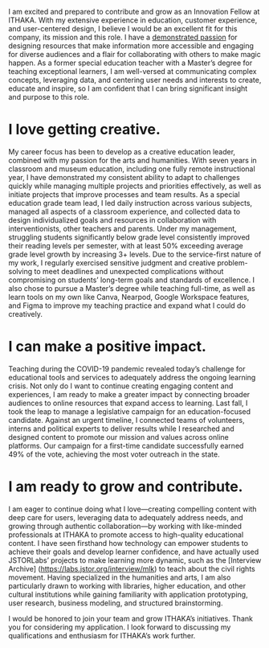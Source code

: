 <param ve-config 
       title="Hi, I'm Annette Castro!"
       author="Fellow, Innovation Applicant"                                                                               
       banner="https://iiif.juncture-digital.org/banner/?url=https://i.ibb.co/cTDzXc5/69-CB400-B-1-C8-D-41-E2-BAB1-DC3-C1-E4-D9-D65.jpg" 
       width=”200”
       layout="vertical">

I am excited and prepared to contribute and grow as an Innovation Fellow at ITHAKA. With my extensive experience in education, customer experience, and user-centered design, I believe I would be an excellent fit for this company, its mission and this role. I have a [demonstrated passion](https://www.linkedin.com/in/annette-castro/) for designing resources that make information more accessible and engaging for diverse audiences and a flair for collaborating with others to make magic happen. As a former special education teacher with a Master’s degree for teaching exceptional learners, I am well-versed at communicating complex concepts, leveraging data, and centering user needs and interests to create, educate and inspire, so I am confident that I can bring significant insight and purpose to this role.

<param ve-image 
       url="https://i.ibb.co/pdnjRr9/23-AD1-CC9-6-A04-498-B-BABD-47-C5-B86009-D8.jpg">

# I love getting creative.

My career focus has been to develop as a creative education leader, combined with my passion for the arts and humanities. With seven years in classroom and museum education, including one fully remote instructional year, I have demonstrated my consistent ability to adapt to challenges quickly while managing multiple projects and priorities effectively, as well as initiate projects that improve processes and team results. As a special education grade team lead, I led daily instruction across various subjects, managed all aspects of a classroom experience, and collected data to design individualized goals and resources in collaboration with interventionists, other teachers and parents. Under my management, struggling students significantly below grade level consistently improved their reading levels per semester, with at least 50% exceeding average grade level growth by increasing 3+ levels. Due to the service-first nature of my work, I regularly exercised sensitive judgment and creative problem-solving to meet deadlines and unexpected complications without compromising on students’ long-term goals and standards of excellence. I also chose to pursue a Master’s degree while teaching full-time, as well as learn tools on my own like Canva, Nearpod, Google Workspace features, and Figma to improve my teaching practice and expand what I could do creatively.

<param ve-image 
       description="photo" 
       license="private" 
       url="https://i.ibb.co/1KJqnTN/EB017780-CED3-48-B8-A8-D4-D477-A30-E3490.jpg">

# I can make a positive impact.

Teaching during the COVID-19 pandemic revealed today’s challenge for educational tools and services to adequately address the ongoing learning crisis. Not only do I want to continue creating engaging content and experiences, I am ready to make a greater impact by connecting broader audiences to online resources that expand access to learning. Last fall, I took the leap to manage a legislative campaign for an education-focused candidate. Against an urgent timeline, I connected teams of volunteers, interns and political experts to deliver results while I researched and designed content to promote our mission and values across online platforms. Our campaign for a first-time candidate successfully earned 49% of the vote, achieving the most voter outreach in the state.

<param ve-image 
       url="https://i.ibb.co/Lky4wXb/3753-B335-724-B-43-E9-A12-B-44520-D9-E67-D8.jpg"
       >

# I am ready to grow and contribute.

I am eager to continue doing what I love—creating compelling content with deep care for users, leveraging data to adequately address needs, and growing through authentic collaboration—by working with like-minded professionals at ITHAKA to promote access to high-quality educational content. I have seen firsthand how technology can empower students to achieve their goals and develop learner confidence, and have actually used JSTORLabs’ projects to make learning more dynamic, such as the [Interview Archive] (https://labs.jstor.org/interview/mlk) to teach about the civil rights movement. Having specialized in the humanities and arts, I am also particularly drawn to working with libraries, higher education, and other cultural institutions while gaining familiarity with application prototyping, user research, business modeling, and structured brainstorming.

I would be honored to join your team and grow ITHAKA’s initiatives. Thank you for considering my application. I look forward to discussing my qualifications and enthusiasm for ITHAKA’s work further.

<param ve-image 
       url="https://i.ibb.co/CKNDmWc/4-DE12-E90-51-D0-40-D7-AD81-B2-F996-D89183.jpg"
       >


